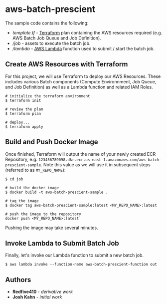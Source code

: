 # aws-batch-prescient

The sample code contains the following:

* *template.tf* - [Terraform](https://www.terraform.io/) plan containing the AWS resources required (e.g. AWS Batch Job Queue and Job Definition).
* */job* - assets to execute the batch job.
* */lambda* - [AWS Lambda](https://aws.amazon.com/lambda/) function used to submit / start the batch job.

## Create AWS Resources with Terraform

For this project, we will use Terraform to deploy our AWS Resources. These includes various Batch components (Compute Environnment, Job Queue, and Job Definition) as well as a Lambda function and related IAM Roles.

```
# initialize the terraform environment
$ terraform init

# review the plan
$ terraform plan

# deploy...
$ terraform apply
```

## Build and Push Docker Image

Once finished, Terraform will output the name of your newly created ECR Repository, e.g. `123456789098.dkr.ecr.us-east-1.amazonaws.com/aws-batch-prescient-sample`. Note this value as we will use it in subsequent steps (referred to as `MY_REPO_NAME`):

```
$ cd job

# build the docker image
$ docker build -t aws-batch-prescient-sample .

# tag the image
$ docker tag aws-batch-prescient-sample:latest <MY_REPO_NAME>:latest

# push the image to the repository
docker push <MY_REPO_NAME>:latest
```

Pushing the image may take several minutes.

## Invoke Lambda to Submit Batch Job

Finally, let's invoke our Lambda function to submit a new batch job.

```
$ aws lambda invoke --function-name aws-batch-prescient-function out
```

## Authors
* **Redfive410** - *derivative work*
* **Josh Kahn** - *initial work*
